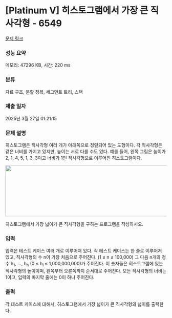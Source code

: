 # [Platinum V] 히스토그램에서 가장 큰 직사각형 - 6549 

[문제 링크](https://www.acmicpc.net/problem/6549) 

### 성능 요약

메모리: 47296 KB, 시간: 220 ms

### 분류

자료 구조, 분할 정복, 세그먼트 트리, 스택

### 제출 일자

2025년 3월 27일 01:21:15

### 문제 설명

<p>히스토그램은 직사각형 여러 개가 아래쪽으로 정렬되어 있는 도형이다. 각 직사각형은 같은 너비를 가지고 있지만, 높이는 서로 다를 수도 있다. 예를 들어, 왼쪽 그림은 높이가 2, 1, 4, 5, 1, 3, 3이고 너비가 1인 직사각형으로 이루어진 히스토그램이다.</p>

<p style="text-align: center;"><img alt="" src="https://www.acmicpc.net/upload/images/histogram.png" style="height:159px; width:506px"></p>

<p>히스토그램에서 가장 넓이가 큰 직사각형을 구하는 프로그램을 작성하시오.</p>

### 입력 

 <p>입력은 테스트 케이스 여러 개로 이루어져 있다. 각 테스트 케이스는 한 줄로 이루어져 있고, 직사각형의 수 n이 가장 처음으로 주어진다. (1 ≤ n ≤ 100,000) 그 다음 n개의 정수 h<sub>1</sub>, ..., h<sub>n</sub> (0 ≤ h<sub>i</sub> ≤ 1,000,000,000)가 주어진다. 이 숫자들은 히스토그램에 있는 직사각형의 높이이며, 왼쪽부터 오른쪽까지 순서대로 주어진다. 모든 직사각형의 너비는 1이고, 입력의 마지막 줄에는 0이 하나 주어진다.</p>

### 출력 

 <p>각 테스트 케이스에 대해서, 히스토그램에서 가장 넓이가 큰 직사각형의 넓이를 출력한다.</p>

